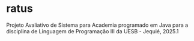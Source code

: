 # ratus
Projeto Avaliativo de Sistema para Academia programado em Java para a disciplina de  Linguagem de Programação III da UESB - Jequié, 2025.1
